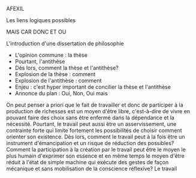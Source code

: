 
AFEXIL

Les liens logiques possibles

MAIS
CAR
DONC
ET
OU


L'introduction d'une dissertation de philosophie

- L'opinion commune : la thèse
- Pourtant, l'antithèse
- Dès lors, comment la thèse et l'antithèse?
- Explosion de la thèse : comment
- Explosion de l'antithèse : comment
- Enjeu : c'est hyper important de concilier la thèse et l'antithèse
- Annonce du plan : Oui, Non, Oui mais

On peut penser a priori que le fait de travailler et donc de participer à la production de richesses est un moyen d'être libre, c'est-à-dire de vivre en pouvant faire des choix sans être enfermé dans la dépendance et la nécessité. Pourtant, le travail peut aussi être un asservissement, une contrainte forte qui limite fortement les possibilités de choisir comment orienter son existence. Dès lors, comment le travail peut à la fois être un instrument d'émancipation et un risque de réduction des possibles?
Comment la participation à la création par le travail peut être le moyen le plus humain d'exprimer son essence et en même temps le moyen d'être réduit à l'état de simple machine qui exécute des gestes de façon mécanique et sans mobilisation de la conscience réflexive?
Le travail 



